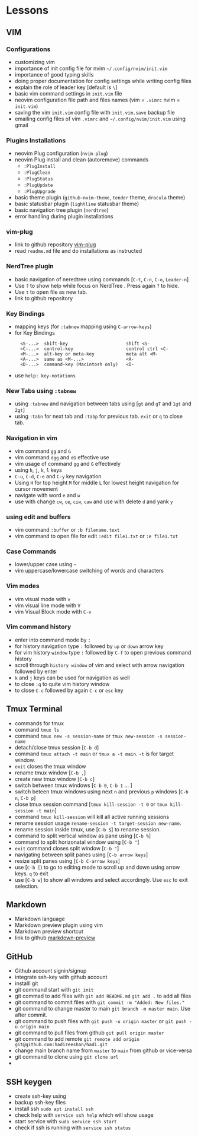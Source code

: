 # Lessons

## VIM

### Configurations

- customizing vim
- importance of init config file for nvim `~/.config/nvim/init.vim`
- importance of good typing skills
- doing proper documentation for config settings while writing config files
- explain the role of leader key [default is `\`]
- basic vim command settings in `init.vim` file
- neovim configuration file path and files names (vim = `.vimrc` nvim = `init.vim`)
- saving the vim `init.vim` config file with `init.vim.save` backup file
- emailing config files of vim `.vimrc` and `~/.config/nvim/init.vim` using gmail

### Plugins Installations

- neovim Plug configuration (`nvim-plug`)
- neovim Plug install and clean (autoremove) commands
  - `:PlugInstall`
  - `:PlugClean`
  - `:PlugStatus`
  - `:PlugUpdate`
  - `:PlugUpgrade`
- basic theme plugin (`github-nvim-theme`, `tender` theme, `dracula` theme)
- basic statusbar plugin (`lightline` statusbar theme)
- basic navigation tree plugin (`nerdtree`)
- error handling during plugin installations

### vim-plug

- link to github repository [vim-plug](https://github.com/junegunn/vim-plug)
- read `readme.md` file and do installations as instructed

### NerdTree plugin

- basic navigation of neredtree using commands [`C-t`, `C-n`, `C-o`, `Leader-n`]
- Use `?` to show help while focus on NerdTree . Press again `?` to hide.
- Use `t` to open file as new tab.
- link to github repository

### Key Bindings

- mapping keys (for `:tabnew` mapping using `C-arrow-keys`)
- for Key Bindings
  ```
	<S-...>  shift-key                      shift <S-
	<C-...>  control-key                    control ctrl <C-
	<M-...>  alt-key or meta-key            meta alt <M-
	<A-...>  same as <M-...>                <A-
	<D-...>  command-key (Macintosh only)   <D-
   ```
- use `help: key-notations`

### New Tabs using `:tabnew`

- using `:tabnew` and navigation between tabs using [`gt` and `gT` and `1gt` and `2gt`]
- using `:tabn` for next tab and `:tabp` for previous tab. `exit` or `q` to close tab.

### Navigation in vim

- vim command `gg` and `G`
- vim command `dgg` and `dG` effective use
- vim usage of command `gg` and `G` effectively
- using `h`, `j`, `k`, `l` keys
- `C-u`, `C-d`, `C-e` and `C-y` key navigation
- Using `H` for top height `M` for middle `L` for lowest height navigation for cursor movement
- navigate with word `e` and `w`
- use with change `cw`, `ce`, `ciw`, `caw` and use with delete `d` and yank `y`

### using edit and buffers

- vim command `:buffer` or `:b filename.text`
- vim command to open file for edit `:edit file1.txt` or `:e file1.txt`

### Case Commands

- lower/upper case using `~`
- vim uppercase/lowercase switching of words and characters

### Vim modes

- vim visual mode with `v` 
- vim visual line mode with `V`
- vim Visual Block mode with `C-v`

### Vim command history

- enter into command mode by `:`
- for history navigation type `:` followed by `up` or `down` arrow key
- for vim history `window` type `:` followed by `C-f` to open previous command history
- scroll through `history window` of vim and select with arrow navigation followed by enter
- `k` and `j` keys can be used for navigation as well
- to close `:q` to quite vim history window
- to close `C-c` followed by again `C-c` or `esc` key

## Tmux Terminal

- commands for tmux
- command `tmux ls`
- command `tmux new -s session-name` or `tmux new-session -s session-name`
- detach/close tmux session [`C-b d`]
- command `tmux attach -t main` or `tmux a -t main`. `-t` is for target window.
- `exit` closes the tmux window
- rename tmux window [`C-b ,`]
- create new tmux window [`C-b c`]
- switch between tmux windows [`C-b 0`, `C-b 1` ... ]
- switch beteen tmux windows using next `n` and previous `p` windows [`C-b n`, `C-b p`]
- close tmux session command [`tmux kill-session -t 0` or `tmux kill-session -t main`]
- command `tmux kill-session` will kill all active running sessions
- rename session usage `rename-session -t target-session new-name`. 
- rename session inside tmux, use [`C-b $`] to rename session.
- command to split vertical window as pane using [`C-b %`]
- command to split horizonatal window using [`C-b "`]
- `exit` command closes split window [`C-b "`]
- navigating between split panes using [`C-b arrow keys`]
- resize split panes using [`C-b C-arrow keys`]
- use [`C-b [`) to go to editing mode to scroll up and down using arrow keys. `q` to exit
- use [`C-b w`] to show all windows and select accordingly. Use `esc` to exit selection.

## Markdown 

- Markdown language
- Markdown preview plugin using vim
- Markdown preview shortcut
- link to github [markdown-preview](https://github.com/iamcco/markdown-preview.nvim)

## GitHub

- Github account signin/signup
- integrate ssh-key with github account
- installl git 
- git command start with `git init`
- git commad to add files with `git add README.md` `git add .` to add all files
- git command to commit files with `git commit -m "Added: New files."`
- git command to change master to main `git branch -m master main`. Use after commit.
- git command to push files with `git push -u origin master` or `git push -u origin main`
- git command to pull files from github `git pull origin master`
- git command to add remote `git remote add origin git@github.com:hadizeeshan/hadi.git`
- change main branch name from `master` to `main` from github or vice-versa
- git command to clone using `git clone url`
- 

## SSH keygen

- create ssh-key using
- backup ssh-key files
- install ssh `sudo apt install ssh`
- check help with `service ssh help` which will show usage
- start service with `sudo service ssh start`
- check if ssh is running with `service ssh status`
